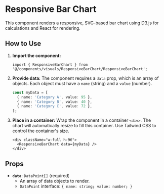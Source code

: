 # Responsive Bar Chart

This component renders a responsive, SVG-based bar chart using D3.js for calculations and React for rendering.

## How to Use

1.  **Import the component:**
    ```tsx
    import { ResponsiveBarChart } from '@/components/visuals/ResponsiveBarChart/ResponsiveBarChart';
    ```

2.  **Provide data:** The component requires a `data` prop, which is an array of objects. Each object must have a `name` (string) and a `value` (number).

    ```ts
    const myData = [
      { name: 'Category A', value: 95 },
      { name: 'Category B', value: 40 },
      { name: 'Category C', value: 72 },
    ];
    ```

3.  **Place in a container:** Wrap the component in a container `<div>`. The chart will automatically resize to fill this container. Use Tailwind CSS to control the container's size.

    ```tsx
    <div className="w-full h-96">
      <ResponsiveBarChart data={myData} />
    </div>
    ```

## Props

-   **`data`**: `DataPoint[]` (required)
    -   An array of data objects to render.
    -   `DataPoint` interface: `{ name: string; value: number; }`
